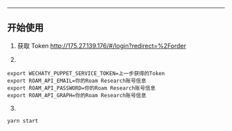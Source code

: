 ---

## 开始使用

1. 获取 Token
   <http://175.27.139.176/#/login?redirect=%2Forder>

2.

```
export WECHATY_PUPPET_SERVICE_TOKEN=上一步获得的Token
export ROAM_API_EMAIL=你的Roam Research账号信息
export ROAM_API_PASSWORD=你的Roam Research账号信息
export ROAM_API_GRAPH=你的Roam Research账号信息
```

3.

```
yarn start
```
